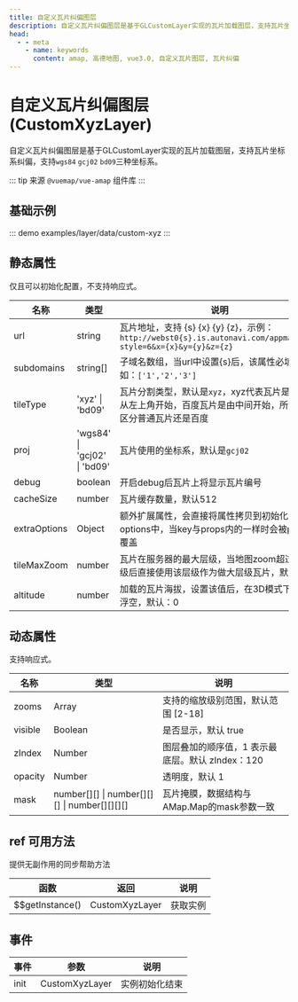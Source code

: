 ```yaml
---
title: 自定义瓦片纠偏图层
description: 自定义瓦片纠偏图层是基于GLCustomLayer实现的瓦片加载图层，支持瓦片坐标系纠偏
head:
  - - meta
    - name: keywords
      content: amap, 高德地图, vue3.0, 自定义瓦片图层, 瓦片纠偏
---
```


# 自定义瓦片纠偏图层 (CustomXyzLayer)
自定义瓦片纠偏图层是基于GLCustomLayer实现的瓦片加载图层，支持瓦片坐标系纠偏，支持`wgs84` `gcj02` `bd09`三种坐标系。

::: tip
来源 ```@vuemap/vue-amap``` 组件库
:::

## 基础示例

::: demo
examples/layer/data/custom-xyz
:::


## 静态属性
仅且可以初始化配置，不支持响应式。

| 名称           | 类型                           | 说明                                                                                                 |
|--------------|------------------------------|----------------------------------------------------------------------------------------------------|
| url          | string                       | 瓦片地址，支持 {s} {x} {y} {z}，示例：`http://webst0{s}.is.autonavi.com/appmaptile?style=6&x={x}&y={y}&z={z}` |
| subdomains   | string[]                     | 子域名数组，当url中设置{s}后，该属性必填，例如：`['1','2','3']`                                                         | 
| tileType     | 'xyz' \| 'bd09'              | 瓦片分割类型，默认是`xyz`，xyz代表瓦片是编号是从左上角开始，百度瓦片是由中间开始，所以需要区分普通瓦片还是百度                                        |
| proj         | 'wgs84' \| 'gcj02' \| 'bd09' | 瓦片使用的坐标系，默认是`gcj02`                                                                                |
| debug        | boolean                      | 开启debug后瓦片上将显示瓦片编号                                                                                 |
| cacheSize    | number                       | 瓦片缓存数量，默认512                                                                                       |
| extraOptions | Object                       | 额外扩展属性，会直接将属性拷贝到初始化的options中，当key与props内的一样时会被props覆盖                                              |
| tileMaxZoom  | number                       | 瓦片在服务器的最大层级，当地图zoom超过该层级后直接使用该层级作为做大层级瓦片，默认18                                                      |
| altitude     | number                       | 加载的瓦片海拔，设置该值后，在3D模式下瓦片将浮空，默认：0                                                                     |

## 动态属性
支持响应式。

| 名称      | 类型                                             | 说明                             |
|---------|------------------------------------------------|--------------------------------|
| zooms   | Array                                          | 支持的缩放级别范围，默认范围 [2-18]          |
| visible | Boolean                                        | 是否显示，默认 true                   |
| zIndex  | Number                                         | 图层叠加的顺序值，1 表示最底层。默认 zIndex：120 |
| opacity | Number                                         | 透明度，默认 1                       |
| mask    | number[][] \| number[][][]   \| number[][][][] | 瓦片掩膜，数据结构与AMap.Map的mask参数一致    |

## ref 可用方法
提供无副作用的同步帮助方法

函数 | 返回 | 说明
---|---|---|
$$getInstance() | CustomXyzLayer | 获取实例

## 事件

事件 | 参数 | 说明
---|---|---|
init | CustomXyzLayer | 实例初始化结束

